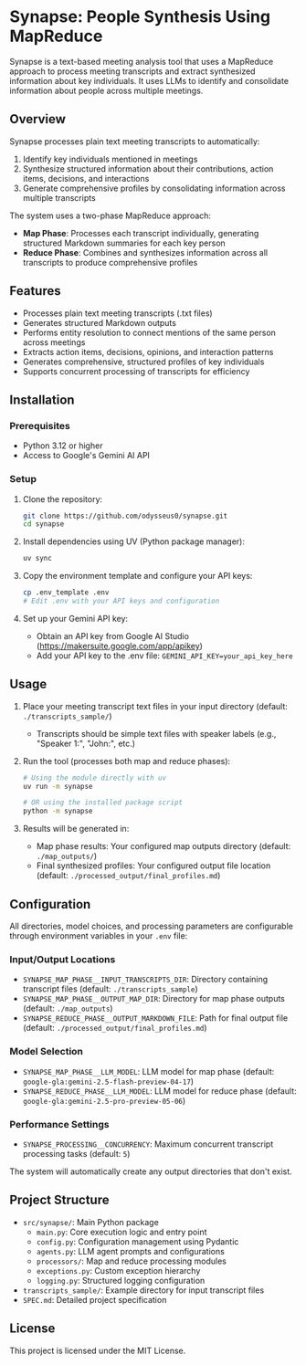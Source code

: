 # Synapse: People Synthesis Using MapReduce

Synapse is a text-based meeting analysis tool that uses a MapReduce approach to process meeting transcripts and extract synthesized information about key individuals. It uses LLMs to identify and consolidate information about people across multiple meetings.

## Overview

Synapse processes plain text meeting transcripts to automatically:

1. Identify key individuals mentioned in meetings
2. Synthesize structured information about their contributions, action items, decisions, and interactions
3. Generate comprehensive profiles by consolidating information across multiple transcripts

The system uses a two-phase MapReduce approach:

- **Map Phase**: Processes each transcript individually, generating structured Markdown summaries for each key person
- **Reduce Phase**: Combines and synthesizes information across all transcripts to produce comprehensive profiles

## Features

- Processes plain text meeting transcripts (.txt files)
- Generates structured Markdown outputs
- Performs entity resolution to connect mentions of the same person across meetings
- Extracts action items, decisions, opinions, and interaction patterns
- Generates comprehensive, structured profiles of key individuals
- Supports concurrent processing of transcripts for efficiency

## Installation

### Prerequisites

- Python 3.12 or higher
- Access to Google's Gemini AI API

### Setup

1. Clone the repository:

   ```bash
   git clone https://github.com/odysseus0/synapse.git
   cd synapse
   ```

2. Install dependencies using UV (Python package manager):

   ```bash
   uv sync
   ```

3. Copy the environment template and configure your API keys:

   ```bash
   cp .env_template .env
   # Edit .env with your API keys and configuration
   ```

4. Set up your Gemini API key:
   - Obtain an API key from Google AI Studio (https://makersuite.google.com/app/apikey)
   - Add your API key to the .env file: `GEMINI_API_KEY=your_api_key_here`

## Usage

1. Place your meeting transcript text files in your input directory (default: `./transcripts_sample/`)
   - Transcripts should be simple text files with speaker labels (e.g., "Speaker 1:", "John:", etc.)

2. Run the tool (processes both map and reduce phases):

   ```bash
   # Using the module directly with uv
   uv run -m synapse
   
   # OR using the installed package script
   python -m synapse
   ```

3. Results will be generated in:
   - Map phase results: Your configured map outputs directory (default: `./map_outputs/`)
   - Final synthesized profiles: Your configured output file location (default: `./processed_output/final_profiles.md`)

## Configuration

All directories, model choices, and processing parameters are configurable through environment variables in your `.env` file:

### Input/Output Locations
- `SYNAPSE_MAP_PHASE__INPUT_TRANSCRIPTS_DIR`: Directory containing transcript files (default: `./transcripts_sample`)
- `SYNAPSE_MAP_PHASE__OUTPUT_MAP_DIR`: Directory for map phase outputs (default: `./map_outputs`)
- `SYNAPSE_REDUCE_PHASE__OUTPUT_MARKDOWN_FILE`: Path for final output file (default: `./processed_output/final_profiles.md`)

### Model Selection
- `SYNAPSE_MAP_PHASE__LLM_MODEL`: LLM model for map phase (default: `google-gla:gemini-2.5-flash-preview-04-17`)
- `SYNAPSE_REDUCE_PHASE__LLM_MODEL`: LLM model for reduce phase (default: `google-gla:gemini-2.5-pro-preview-05-06`)

### Performance Settings
- `SYNAPSE_PROCESSING__CONCURRENCY`: Maximum concurrent transcript processing tasks (default: `5`)

The system will automatically create any output directories that don't exist.

## Project Structure

- `src/synapse/`: Main Python package
  - `main.py`: Core execution logic and entry point
  - `config.py`: Configuration management using Pydantic
  - `agents.py`: LLM agent prompts and configurations
  - `processors/`: Map and reduce processing modules
  - `exceptions.py`: Custom exception hierarchy
  - `logging.py`: Structured logging configuration
- `transcripts_sample/`: Example directory for input transcript files
- `SPEC.md`: Detailed project specification

## License

This project is licensed under the MIT License.